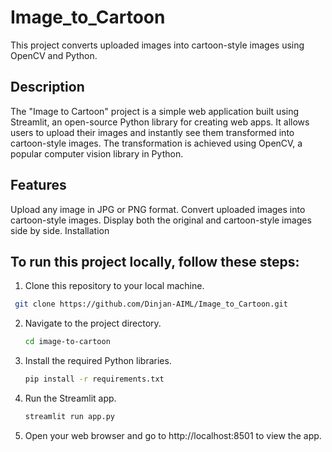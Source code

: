 # Image_to_Cartoon

This project converts uploaded images into cartoon-style images using OpenCV and Python.

## Description
The "Image to Cartoon" project is a simple web application built using Streamlit, an open-source Python library for creating web apps. It allows users to upload their images and instantly see them transformed into cartoon-style images. The transformation is achieved using OpenCV, a popular computer vision library in Python.

## Features
Upload any image in JPG or PNG format.
Convert uploaded images into cartoon-style images.
Display both the original and cartoon-style images side by side.
Installation

## To run this project locally, follow these steps:

1. Clone this repository to your local machine.
  ```bash
   git clone https://github.com/Dinjan-AIML/Image_to_Cartoon.git
  ```

2. Navigate to the project directory.
   ```bash
   cd image-to-cartoon
   ```

3. Install the required Python libraries.
   ```bash
   pip install -r requirements.txt
   ```

4. Run the Streamlit app.
   ```bash
   streamlit run app.py
   ```

5. Open your web browser and go to http://localhost:8501 to view the app.
